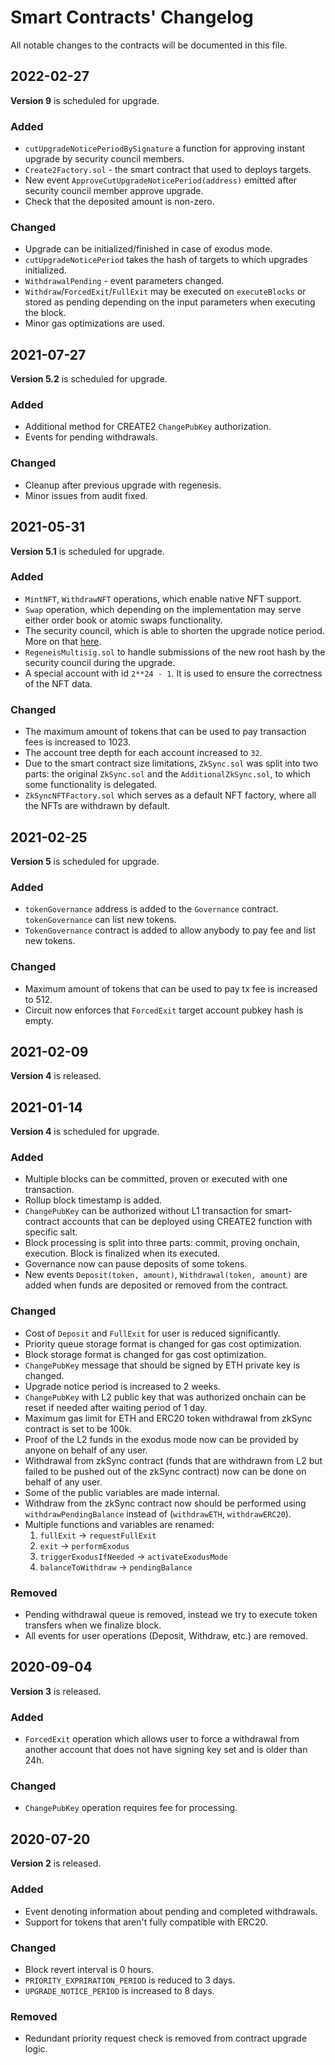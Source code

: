 # Smart Contracts' Changelog

All notable changes to the contracts will be documented in this file.

## 2022-02-27

**Version 9** is scheduled for upgrade.

### Added

- `cutUpgradeNoticePeriodBySignature` a function for approving instant upgrade by security council members.
- `Create2Factory.sol` - the smart contract that used to deploys targets.
- New event `ApproveCutUpgradeNoticePeriod(address)` emitted after security council member approve upgrade.
- Check that the deposited amount is non-zero.

### Changed

- Upgrade can be initialized/finished in case of exodus mode.
- `cutUpgradeNoticePeriod` takes the hash of targets to which upgrades initialized.
- `WithdrawalPending` - event parameters changed.
- `Withdraw`/`ForcedExit`/`FullExit` may be executed on `executeBlocks` or stored as pending depending on the input
  parameters when executing the block.
- Minor gas optimizations are used.

## 2021-07-27

**Version 5.2** is scheduled for upgrade.

### Added

- Additional method for CREATE2 `ChangePubKey` authorization.
- Events for pending withdrawals.

### Changed

- Cleanup after previous upgrade with regenesis.
- Minor issues from audit fixed.

## 2021-05-31

**Version 5.1** is scheduled for upgrade.

### Added

- `MintNFT`, `WithdrawNFT` operations, which enable native NFT support.
- `Swap` operation, which depending on the implementation may serve either order book or atomic swaps functionality.
- The security council, which is able to shorten the upgrade notice period. More on that
  [here](https://medium.com/matter-labs/keeping-funds-safe-a-3-factor-approach-to-security-in-zksync-2-0-a70b0f53f360).
- `RegeneisMultisig.sol` to handle submissions of the new root hash by the security council during the upgrade.
- A special account with id `2**24 - 1`. It is used to ensure the correctness of the NFT data.

### Changed

- The maximum amount of tokens that can be used to pay transaction fees is increased to 1023.
- The account tree depth for each account increased to `32`.
- Due to the smart contract size limitations, `ZkSync.sol` was split into two parts: the original `ZkSync.sol` and the
  `AdditionalZkSync.sol`, to which some functionality is delegated.
- `ZkSyncNFTFactory.sol` which serves as a default NFT factory, where all the NFTs are withdrawn by default.

## 2021-02-25

**Version 5** is scheduled for upgrade.

### Added

- `tokenGovernance` address is added to the `Governance` contract. `tokenGovernance` can list new tokens.
- `TokenGovernance` contract is added to allow anybody to pay fee and list new tokens.

### Changed

- Maximum amount of tokens that can be used to pay tx fee is increased to 512.
- Circuit now enforces that `ForcedExit` target account pubkey hash is empty.

## 2021-02-09

**Version 4** is released.

## 2021-01-14

**Version 4** is scheduled for upgrade.

### Added

- Multiple blocks can be committed, proven or executed with one transaction.
- Rollup block timestamp is added.
- `ChangePubKey` can be authorized without L1 transaction for smart-contract accounts that can be deployed using CREATE2
  function with specific salt.
- Block processing is split into three parts: commit, proving onchain, execution. Block is finalized when its executed.
- Governance now can pause deposits of some tokens.
- New events `Deposit(token, amount)`, `Withdrawal(token, amount)` are added when funds are deposited or removed from
  the contract.

### Changed

- Cost of `Deposit` and `FullExit` for user is reduced significantly.
- Priority queue storage format is changed for gas cost optimization.
- Block storage format is changed for gas cost optimization.
- `ChangePubKey` message that should be signed by ETH private key is changed.
- Upgrade notice period is increased to 2 weeks.
- `ChangePubKey` with L2 public key that was authorized onchain can be reset if needed after waiting period of 1 day.
- Maximum gas limit for ETH and ERC20 token withdrawal from zkSync contract is set to be 100k.
- Proof of the L2 funds in the exodus mode now can be provided by anyone on behalf of any user.
- Withdrawal from zkSync contract (funds that are withdrawn from L2 but failed to be pushed out of the zkSync contract)
  now can be done on behalf of any user.
- Some of the public variables are made internal.
- Withdraw from the zkSync contract now should be performed using `withdrawPendingBalance` instead of (`withdrawETH`,
  `withdrawERC20`).
- Multiple functions and variables are renamed:
  1. `fullExit` -> `requestFullExit`
  1. `exit` -> `performExodus`
  1. `triggerExodusIfNeeded` -> `activateExodusMode`
  1. `balanceToWithdraw` -> `pendingBalance`

### Removed

- Pending withdrawal queue is removed, instead we try to execute token transfers when we finalize block.
- All events for user operations (Deposit, Withdraw, etc.) are removed.

## 2020-09-04

**Version 3** is released.

### Added

- `ForcedExit` operation which allows user to force a withdrawal from another account that does not have signing key set
  and is older than 24h.

### Changed

- `ChangePubKey` operation requires fee for processing.

## 2020-07-20

**Version 2** is released.

### Added

- Event denoting information about pending and completed withdrawals.
- Support for tokens that aren't fully compatible with ERC20.

### Changed

- Block revert interval is 0 hours.
- `PRIORITY_EXPRIRATION_PERIOD` is reduced to 3 days.
- `UPGRADE_NOTICE_PERIOD` is increased to 8 days.

### Removed

- Redundant priority request check is removed from contract upgrade logic.
